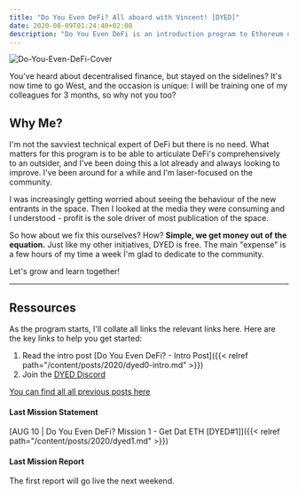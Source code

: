 ```yaml
---
title: "Do You Even DeFi? All aboard with Vincent! [DYED]"
date: 2020-08-09T01:24:40+02:00
description: "Do You Even DeFi is an introduction program to Ethereum decentralised finance. It will be structured around weekly missions and reports to help you understand how the main DeFi services work and where this space is heading."
---
```


![Do-You-Even-DeFi-Cover](/img/others/dyed/DYED.png)

You've heard about decentralised finance, but stayed on the sidelines? It's now time to go West, and the occasion is unique:
I will be training one of my colleagues for 3 months, so why not you too?

## Why Me?

I'm not the savviest technical expert of DeFi but there is no need. What matters for this program is to be able to articulate DeFi's comprehensively to an outsider, and I've been doing this a lot already and always looking to improve. I've been around for a while and I'm laser-focused on the community.

I was increasingly getting worried about seeing the behaviour of the new entrants in the space. Then I looked at the media they were consuming and I understood - profit is the sole driver of most publication of the space.

So how about we fix this ourselves? How? **Simple, we get money out of the equation.** Just like my other initiatives, DYED is free. The main "expense" is a few hours of my time a week Í'm glad to dedicate to the community.

Let's grow and learn together!

---

## Ressources

As the program starts, I'll collate all links the relevant links here. Here are the key links to help you get started:

1. Read the intro post [Do You Even DeFi? - Intro Post]({{< relref path="/content/posts/2020/dyed0-intro.md" >}})
2. Join the [DYED Discord](https://discord.gg/ZW8WRzX)

[You can find all all previous posts here](/categories/dyed)

#### Last Mission Statement

[AUG 10 | Do You Even DeFi? Mission 1 - Get Dat ETH [DYED#1]]({{< relref path="/content/posts/2020/dyed1.md" >}})

#### Last Mission Report

The first report will go live the next weekend. 